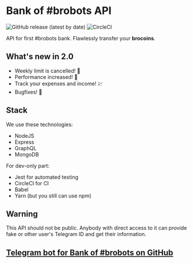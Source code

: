 # Bank of #brobots API

![GitHub release (latest by date)](https://img.shields.io/github/v/release/andrew4ever/bank-of-brobots-api) ![CircleCI](https://img.shields.io/circleci/build/github/andrew4ever/bank-of-brobots-api/master?token=cfd935a3964346cb597ac3c5d799b4059f05e305)

API for first #brobots bank. Flawlessly transfer your **brocoins**.

## What's new in 2.0

- Weekly limit is cancelled! 🎉
- Performance increased! 🚀
- Track your expenses and income! 💹
- Bugfixes! 🐛

## Stack

We use these technologies:

- NodeJS
- Express
- GraphQL
- MongoDB

For dev-only part:

- Jest for automated testing
- CircleCI for CI
- Babel
- Yarn (but you still can use npm)

## Warning

This API should not be public. Anybody with direct access to it can provide fake or other user's Telegram ID and get their information.

## [Telegram bot for Bank of #brobots on GitHub](https://github.com/andrew4ever/bank-of-brobots-bot)
